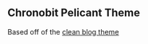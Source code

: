 ## Chronobit Pelicant Theme

Based off of the [clean blog theme](https://github.com/gilsondev/pelican-clean-blog/)
